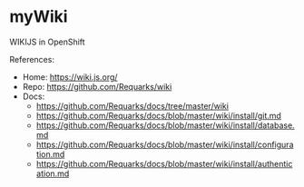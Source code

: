 # myWiki

WIKIJS in OpenShift

References:

* Home: https://wiki.js.org/
* Repo: https://github.com/Requarks/wiki
* Docs:
  * https://github.com/Requarks/docs/tree/master/wiki
  * https://github.com/Requarks/docs/blob/master/wiki/install/git.md
  * https://github.com/Requarks/docs/blob/master/wiki/install/database.md
  * https://github.com/Requarks/docs/blob/master/wiki/install/configuration.md
  * https://github.com/Requarks/docs/blob/master/wiki/install/authentication.md

